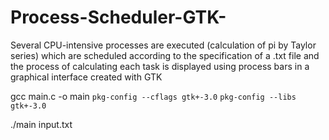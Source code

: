 # Process-Scheduler-GTK-
Several CPU-intensive processes are executed (calculation of pi by Taylor series) which are scheduled according to the specification of a .txt file and the process of calculating each task is displayed using process bars in a graphical interface created with GTK

gcc main.c -o main `pkg-config --cflags gtk+-3.0` `pkg-config --libs gtk+-3.0`

./main input.txt
